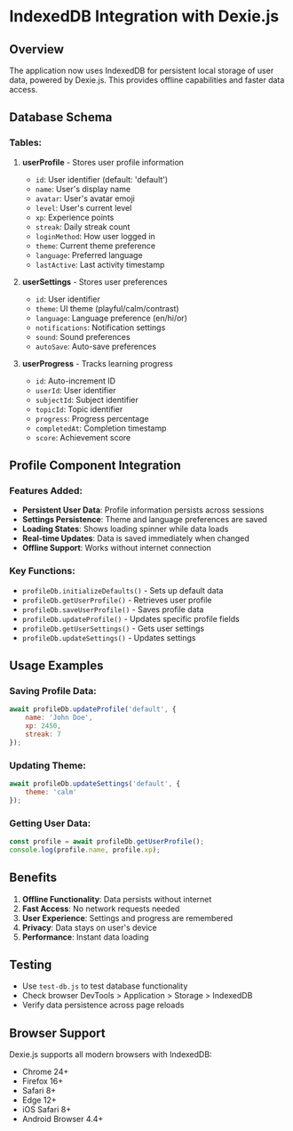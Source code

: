 # IndexedDB Integration with Dexie.js

## Overview
The application now uses IndexedDB for persistent local storage of user data, powered by Dexie.js. This provides offline capabilities and faster data access.

## Database Schema

### Tables:
1. **userProfile** - Stores user profile information
   - `id`: User identifier (default: 'default')
   - `name`: User's display name
   - `avatar`: User's avatar emoji
   - `level`: User's current level
   - `xp`: Experience points
   - `streak`: Daily streak count
   - `loginMethod`: How user logged in
   - `theme`: Current theme preference
   - `language`: Preferred language
   - `lastActive`: Last activity timestamp

2. **userSettings** - Stores user preferences
   - `id`: User identifier
   - `theme`: UI theme (playful/calm/contrast)
   - `language`: Language preference (en/hi/or)
   - `notifications`: Notification settings
   - `sound`: Sound preferences
   - `autoSave`: Auto-save preferences

3. **userProgress** - Tracks learning progress
   - `id`: Auto-increment ID
   - `userId`: User identifier
   - `subjectId`: Subject identifier
   - `topicId`: Topic identifier
   - `progress`: Progress percentage
   - `completedAt`: Completion timestamp
   - `score`: Achievement score

## Profile Component Integration

### Features Added:
- **Persistent User Data**: Profile information persists across sessions
- **Settings Persistence**: Theme and language preferences are saved
- **Loading States**: Shows loading spinner while data loads
- **Real-time Updates**: Data is saved immediately when changed
- **Offline Support**: Works without internet connection

### Key Functions:
- `profileDb.initializeDefaults()` - Sets up default data
- `profileDb.getUserProfile()` - Retrieves user profile
- `profileDb.saveUserProfile()` - Saves profile data
- `profileDb.updateProfile()` - Updates specific profile fields
- `profileDb.getUserSettings()` - Gets user settings
- `profileDb.updateSettings()` - Updates settings

## Usage Examples

### Saving Profile Data:
```javascript
await profileDb.updateProfile('default', {
    name: 'John Doe',
    xp: 2450,
    streak: 7
});
```

### Updating Theme:
```javascript
await profileDb.updateSettings('default', {
    theme: 'calm'
});
```

### Getting User Data:
```javascript
const profile = await profileDb.getUserProfile();
console.log(profile.name, profile.xp);
```

## Benefits
1. **Offline Functionality**: Data persists without internet
2. **Fast Access**: No network requests needed
3. **User Experience**: Settings and progress are remembered
4. **Privacy**: Data stays on user's device
5. **Performance**: Instant data loading

## Testing
- Use `test-db.js` to test database functionality
- Check browser DevTools > Application > Storage > IndexedDB
- Verify data persistence across page reloads

## Browser Support
Dexie.js supports all modern browsers with IndexedDB:
- Chrome 24+
- Firefox 16+
- Safari 8+
- Edge 12+
- iOS Safari 8+
- Android Browser 4.4+